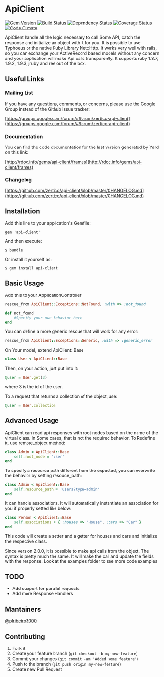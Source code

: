 # ApiClient

[![Gem Version](https://badge.fury.io/rb/api-client.png)](http://badge.fury.io/rb/api-client) [![Build Status](https://secure.travis-ci.org/zertico/api-client.png?branch=master)](http://travis-ci.org/zertico/api-client) [![Dependency Status](https://gemnasium.com/zertico/api-client.png)](https://gemnasium.com/zertico/api-client) [![Coverage Status](https://coveralls.io/repos/zertico/api-client/badge.png?branch=master)](https://coveralls.io/r/zertico/api-client)  [![Code Climate](https://codeclimate.com/github/zertico/api-client.png)](https://codeclimate.com/github/zertico/api-client)

ApiClient handle all the logic necessary to call Some API, catch the response and initialize an object with it for you.
It is possible to use Typhoeus or the native Ruby Library Net::Http.
It works very well with rails, so you can exchange your ActiveRecord based models without any concern and your application will make Api calls transparently.
It supports ruby 1.8.7, 1.9.2, 1.9.3, jruby and ree out of the box.

## Useful Links

### Mailing List

If you have any questions, comments, or concerns, please use the Google Group instead of the Github issue tracker:

[https://groups.google.com/forum/#!forum/zertico-api-client](https://groups.google.com/forum/#!forum/zertico-api-client)

### Documentation

You can find the code documentation for the last version generated by Yard on this link:

[http://rdoc.info/gems/api-client/frames](http://rdoc.info/gems/api-client/frames)

### Changelog

[https://github.com/zertico/api-client/blob/master/CHANGELOG.md](https://github.com/zertico/api-client/blob/master/CHANGELOG.md)

## Installation

Add this line to your application's Gemfile:

    gem 'api-client'

And then execute:

    $ bundle

Or install it yourself as:

    $ gem install api-client

## Basic Usage

Add this to your ApplicationController:

```ruby
rescue_from ApiClient::Exceptions::NotFound, :with => :not_found

def not_found
    #Specify your own behavior here
end
```

You can define a more generic rescue that will work for any error:

```ruby
rescue_from ApiClient::Exceptions::Generic, :with => :generic_error
```

On Your model, extend ApiClient::Base

```ruby
class User < ApiClient::Base
```

Then, on your action, just put into it:

```ruby
@user = User.get(3)
```

where 3 is the id of the user.

To a request that returns a collection of the object, use:

```ruby
@user = User.collection
```

## Advanced Usage

ApiClient can read api responses with root nodes based on the name of the virtual class.
In Some cases, that is not the required behavior. To Redefine it, use remote_object method:

```ruby
class Admin < ApiClient::Base
    self.root_node = 'user'
end
```

To specify a resource path different from the expected, you can overwrite the behavior by setting resouce_path:

```ruby
class Admin < ApiClient::Base
    self.resource_path = 'users?type=admin'
end
```

It can handle associations. It will automatically instantiate an association for you if properly setted like below:

```ruby
class Person < ApiClient::Base
    self.associations = { :houses => "House", :cars => "Car" }
end
```

This code will create a setter and a getter for houses and cars and initialize the respective class.

Since version 2.0.0, it is possible to make api calls from the object. The syntax is pretty much the same.
It will make the call and update the fields with the response. Look at the examples folder to see more code examples

## TODO
   * Add support for parallel requests
   * Add more Response Handlers

## Mantainers
  [@plribeiro3000](https://github.com/plribeiro3000)


## Contributing

1. Fork it
2. Create your feature branch (`git checkout -b my-new-feature`)
3. Commit your changes (`git commit -am 'Added some feature'`)
4. Push to the branch (`git push origin my-new-feature`)
5. Create new Pull Request
